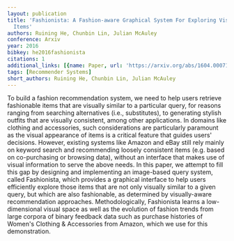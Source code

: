 ```yaml
---
layout: publication
title: 'Fashionista: A Fashion-aware Graphical System For Exploring Visually Similar
  Items'
authors: Ruining He, Chunbin Lin, Julian McAuley
conference: Arxiv
year: 2016
bibkey: he2016fashionista
citations: 1
additional_links: [{name: Paper, url: 'https://arxiv.org/abs/1604.00071'}]
tags: [Recommender Systems]
short_authors: Ruining He, Chunbin Lin, Julian McAuley
---
```

To build a fashion recommendation system, we need to help users retrieve
fashionable items that are visually similar to a particular query, for reasons
ranging from searching alternatives (i.e., substitutes), to generating stylish
outfits that are visually consistent, among other applications. In domains like
clothing and accessories, such considerations are particularly paramount as the
visual appearance of items is a critical feature that guides users' decisions.
However, existing systems like Amazon and eBay still rely mainly on keyword
search and recommending loosely consistent items (e.g. based on co-purchasing
or browsing data), without an interface that makes use of visual information to
serve the above needs. In this paper, we attempt to fill this gap by designing
and implementing an image-based query system, called Fashionista, which
provides a graphical interface to help users efficiently explore those items
that are not only visually similar to a given query, but which are also
fashionable, as determined by visually-aware recommendation approaches.
Methodologically, Fashionista learns a low-dimensional visual space as well as
the evolution of fashion trends from large corpora of binary feedback data such
as purchase histories of Women's Clothing & Accessories from Amazon, which we
use for this demonstration.